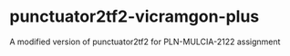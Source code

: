 # punctuator2tf2-vicramgon-plus
A modified version of punctuator2tf2 for PLN-MULCIA-2122 assignment
